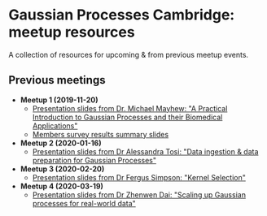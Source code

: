 # Gaussian Processes Cambridge: meetup resources

A collection of resources for upcoming & from previous meetup events.

## Previous meetings

- **Meetup 1 (2019-11-20)**
    - [Presentation slides from Dr. Michael Mayhew: "A Practical Introduction to Gaussian Processes and their Biomedical Applications"](2019-11-20/GPsC_MMayhew.pdf)
    - [Members survey results summary slides](2019-11-20/GPsC_members_survey.pdf)
- **Meetup 2 (2020-01-16)**
    - [Presentation slides from Dr Alessandra Tosi: "Data ingestion & data preparation for Gaussian Processes"](2020-01-16/Data%20prep%20for%20GPs.pdf)
- **Meetup 3 (2020-02-20)**
    - [Presentation slides from Dr Fergus Simpson: "Kernel Selection"](2020-02-20/kernel_selection.pdf)
- **Meetup 4 (2020-03-19)**
    - [Presentation slides from Dr Zhenwen Dai: "Scaling up Gaussian processes for real-world data"](2020-03-19/scalable_gp.pdf)
